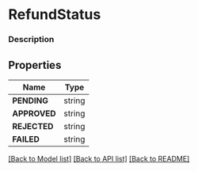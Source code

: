# RefundStatus


### Description



## Properties
Name | Type
------------ | -------------
**PENDING** | string
**APPROVED** | string
**REJECTED** | string
**FAILED** | string

[[Back to Model list]](../README.md#documentation-for-models) [[Back to API list]](../README.md#documentation-for-api-endpoints) [[Back to README]](../README.md)


